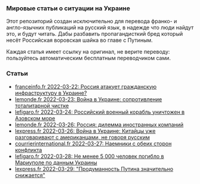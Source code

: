 ### Мировые статьи о ситуации на Украине

Этот репозиторий создан исключительно для перевода франко- и англо-язычних публикаций на русский язык, в надежде что люди найдут это, и будут читать.
Дабы разбавить пропагандисткий бред который несёт Российская воровская шайка во главе с Путиным.

Каждая статья имеет ссылку на оригинал, не верите переводу: пользуйтесь автоматическим бесплатным переводчиком сами.

### Статьи
- [franceinfo.fr 2022-03-22: Россия атакует гражданскую инфраструктуру в Украине?](2022-03-22-franceinfo.fr.md)
- [lemonde.fr 2022-03-23: Война в Украине: сопротивление тоталитарной чистке](2022-03-23-lemonde.fr.md)
- [lefigaro.fr 2022-03-24: Российский военный корабль уничтожен в Азовском море](2022-03-24-lefigaro.fr.md)
- [lemonde.fr 2022-03-26: Россия: дилемма иностранных компаний](2022-03-26-lemonde.fr.md)
- [lexpress.fr 2022-03-26: Война в Украине: Китайцы уже разговаривают с американцами, не говоря русским](2022-03-26-lexpress.fr.md)
- [courrierinternational.fr 2022-03-27: Наемники с обеих сторон конфликта](2022-03-27-courrierinternational.fr.md)
- [lefigaro.fr 2022-03-28: Не менее 5 000 человек погибло в Мариуполе по данным Украины](2022-03-28-lefigaro.fr.md)
- [lexpress.fr 2022-03-29: "Продуманность Путина значительно снижается"](2022-03-29-lexpress.fr.md)